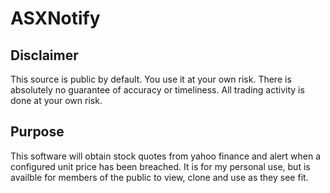 ASXNotify
=========

Disclaimer
----------

This source is public by default.  You use it at your own risk. There is absolutely no guarantee of accuracy or timeliness. All trading activity is done at your own risk.

Purpose
-------

This software will obtain stock quotes from yahoo finance and alert when a configured unit price has been breached. It is for my personal use, but is availble for members of the public to view, clone and use as they see fit.
